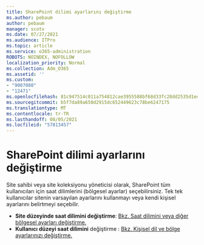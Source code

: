 ```yaml
---
title: SharePoint dilimi ayarlarını değiştirme
ms.author: pebaum
author: pebaum
manager: scotv
ms.date: 07/27/2021
ms.audience: ITPro
ms.topic: article
ms.service: o365-administration
ROBOTS: NOINDEX, NOFOLLOW
localization_priority: Normal
ms.collection: Adm_O365
ms.assetid: ''
ms.custom:
- "9007080"
- "12471"
ms.openlocfilehash: 81c947514c011a754812cae3955588bf68d33fc28dd2535d1ed3d180cb89a08a
ms.sourcegitcommit: b5f7da89a650d2915dc652449623c78be6247175
ms.translationtype: MT
ms.contentlocale: tr-TR
ms.lasthandoff: 08/05/2021
ms.locfileid: "57813457"
---
```

# <a name="sharepoint-time-zone-settings"></a>SharePoint dilimi ayarlarını değiştirme

Site sahibi veya site koleksiyonu yöneticisi olarak, SharePoint tüm kullanıcıları için saat dilimlerini (bölgesel ayarlar) seçebilirsiniz. Tek tek kullanıcılar sitenin varsayılan ayarlarını kullanmayı veya kendi kişisel ayarlarını belirtmeyi seçebilir. 

- **Site düzeyinde saat dilimini değiştirme**: [Bkz. Saat dilimini veya diğer bölgesel ayarları değiştirme.](https://support.microsoft.com/office/change-regional-settings-for-a-site-e9e189c7-16e3-45d3-a090-770be6e83c1a) 
- **Kullanıcı düzeyi saat dilimini** değiştirme : [Bkz. Kişisel dil ve bölge ayarlarınızı değiştirme.](https://support.microsoft.com/office/change-your-personal-language-and-region-settings-caa1fccc-bcdb-42f3-9e5b-45957647ffd7) 

